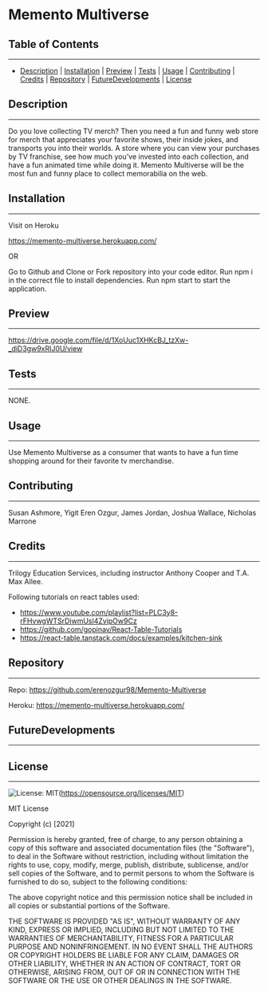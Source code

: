 # Memento Multiverse

## Table of Contents
---
* [Description](#description) | [Installation](#installation) | [Preview](#preview) | [Tests](#tests) | [Usage](#usage) | [Contributing](#contributing) | [Credits](#credits) | [Repository](#repository) | [FutureDevelopments](#futuredevelopments) | [License](#license)

## Description
---
Do you love collecting TV merch? Then you need a fun and funny web store for merch that appreciates your favorite shows, their inside jokes, and transports you into their worlds. A store where you can view your purchases by TV franchise, see how much you’ve invested into each collection, and have a fun animated time while doing it. Memento Multiverse will be the most fun and funny place to collect memorabilia on the web.

## Installation
---
Visit on Heroku 

https://memento-multiverse.herokuapp.com/

OR

Go to Github and Clone or Fork repository into your code editor. Run npm i in the correct file to install dependencies. Run npm start to start the application.

## Preview
---
https://drive.google.com/file/d/1XoUuc1XHKcBJ_tzXw-_diD3gw9xRIJ0U/view

## Tests
--- 
NONE.

## Usage
---
Use Memento Multiverse as a consumer that wants to have a fun time shopping around for their favorite tv merchandise. 

## Contributing
---
Susan Ashmore, Yigit Eren Ozgur, James Jordan, Joshua Wallace, Nicholas Marrone

## Credits
---
Trilogy Education Services, including instructor Anthony Cooper and T.A. Max Allee.

Following tutorials on react tables used:
* https://www.youtube.com/playlist?list=PLC3y8-rFHvwgWTSrDiwmUsl4ZvipOw9Cz
* https://github.com/gopinav/React-Table-Tutorials
* https://react-table.tanstack.com/docs/examples/kitchen-sink

## Repository
---
 Repo: https://github.com/erenozgur98/Memento-Multiverse

 Heroku: https://memento-multiverse.herokuapp.com/

 ## FutureDevelopments
 ---
 

## License
  ---
  ![License: MIT](https://img.shields.io/badge/License-MIT-yellow.svg)(https://opensource.org/licenses/MIT)

  MIT License

Copyright (c) [2021]

Permission is hereby granted, free of charge, to any person obtaining a copy
of this software and associated documentation files (the "Software"), to deal
in the Software without restriction, including without limitation the rights
to use, copy, modify, merge, publish, distribute, sublicense, and/or sell
copies of the Software, and to permit persons to whom the Software is
furnished to do so, subject to the following conditions:

The above copyright notice and this permission notice shall be included in all
copies or substantial portions of the Software.

THE SOFTWARE IS PROVIDED "AS IS", WITHOUT WARRANTY OF ANY KIND, EXPRESS OR
IMPLIED, INCLUDING BUT NOT LIMITED TO THE WARRANTIES OF MERCHANTABILITY,
FITNESS FOR A PARTICULAR PURPOSE AND NONINFRINGEMENT. IN NO EVENT SHALL THE
AUTHORS OR COPYRIGHT HOLDERS BE LIABLE FOR ANY CLAIM, DAMAGES OR OTHER
LIABILITY, WHETHER IN AN ACTION OF CONTRACT, TORT OR OTHERWISE, ARISING FROM,
OUT OF OR IN CONNECTION WITH THE SOFTWARE OR THE USE OR OTHER DEALINGS IN THE
SOFTWARE.